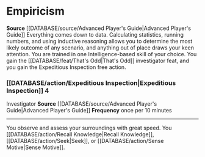 ﻿---
id: '2'
name: Empiricism
rarity: Common
rus_type_level: null
source: '[[DATABASE/source/Advanced Player''s Guide|Advanced Player''s Guide]]'
trait: null
type: Investigator Methodology

---
# Empiricism

**Source** [[DATABASE/source/Advanced Player's Guide|Advanced Player's Guide]] 
Everything comes down to data. Calculating statistics, running numbers, and using inductive reasoning allows you to determine the most likely outcome of any scenario, and anything out of place draws your keen attention.
 You are trained in one Intelligence-based skill of your choice. You gain the [[DATABASE/feat/That's Odd|That's Odd]] investigator feat, and you gain the Expeditious Inspection free action.

### [[DATABASE/action/Expeditious Inspection|Expeditious Inspection]] <span class="action-icon">4</span>

<span class="item-trait">Investigator</span>
**Source** [[DATABASE/source/Advanced Player's Guide|Advanced Player's Guide]] 
**Frequency** once per 10 minutes

---
You observe and assess your surroundings with great speed. You [[DATABASE/action/Recall Knowledge|Recall Knowledge]], [[DATABASE/action/Seek|Seek]], or [[DATABASE/action/Sense Motive|Sense Motive]].